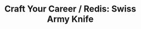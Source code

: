---
title: "Craft Your Career / Redis: Swiss Army Knife"
speaker: Brian Ball / Matt Swanson
category: meeting
---